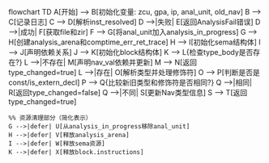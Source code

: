 flowchart TD
    A[开始] --> B[初始化变量: zcu, gpa, ip, anal_unit, old_nav]
    B --> C[记录日志]
    C --> D[解析inst_resolved]
    D -->|失败| E[返回AnalysisFail错误]
    D -->|成功| F[获取file和zir]
    F --> G[将anal_unit加入analysis_in_progress]
    G --> H[创建analysis_arena和comptime_err_ret_trace]
    H --> I[初始化sema结构体]
    I --> J[声明依赖关系]
    J --> K[初始化block结构体]
    K --> L{检查type_body是否存在?}
    L -->|不存在| M[声明nav_val依赖并更新]
    M --> N[返回type_changed=true]
    L -->|存在| O[解析类型并处理修饰符]
    O --> P[判断是否是const/is_extern_decl]
    P --> Q{比较新旧类型和修饰符是否相同?}
    Q -->|相同| R[返回type_changed=false]
    Q -->|不同| S[更新Nav类型信息]
    S --> T[返回type_changed=true]

    %% 资源清理部分（简化表示）
    G -->|defer| U[从analysis_in_progress移除anal_unit]
    H -->|defer| V[释放analysis_arena]
    I -->|defer| W[释放sema资源]
    K -->|defer| X[释放block.instructions]
